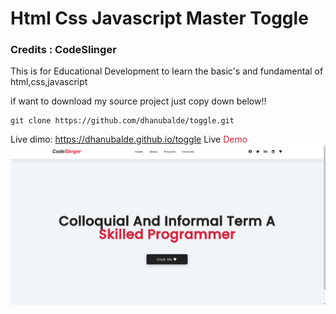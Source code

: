 # Html Css Javascript Master Toggle
### Credits :  CodeSlinger

This is for Educational Development to learn the basic's
and fundamental of html,css,javascript

if want to download my source project 
just copy down below!!

```shell
git clone https://github.com/dhanubalde/toggle.git
```

Live dimo: https://dhanubalde.github.io/toggle
<a href="https://dhanubalde.github.io/toggle " style="text-decoration:none">Live <span style="color: hsl(352, 70%, 49%);">Demo</span></a>
<img src="./image/desktop.png" alt=""/>
